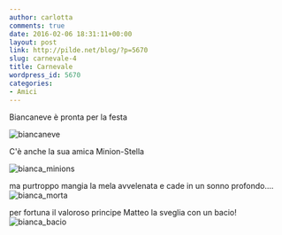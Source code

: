 ```yaml
---
author: carlotta
comments: true
date: 2016-02-06 18:31:11+00:00
layout: post
link: http://pilde.net/blog/?p=5670
slug: carnevale-4
title: Carnevale
wordpress_id: 5670
categories:
- Amici
---
```


Biancaneve è pronta per la festa

![biancaneve]({{baseurl}}/uploads/2016/04/biancaneve.jpg)




C'è anche la sua amica Minion-Stella

![bianca_minions]({{baseurl}}/uploads/2016/04/bianca_minions.jpg)




ma purtroppo mangia la mela avvelenata e cade in un sonno profondo....![bianca_morta]({{baseurl}}/uploads/2016/04/bianca_morta.jpg)


per fortuna il valoroso principe Matteo la sveglia con un bacio! ![bianca_bacio]({{baseurl}}/uploads/2016/04/bianca_bacio.jpg)



